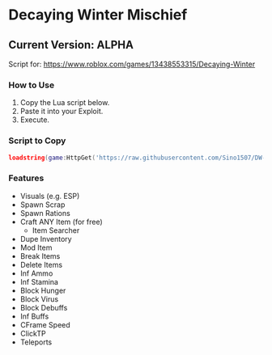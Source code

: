 # Decaying Winter Mischief

## Current Version: ALPHA

Script for: https://www.roblox.com/games/13438553315/Decaying-Winter

### How to Use

1. Copy the Lua script below.
2. Paste it into your Exploit.
3. Execute.

### Script to Copy

```lua
loadstring(game:HttpGet('https://raw.githubusercontent.com/Sino1507/DW-Mischief/main/main.lua'))()
```

### Features
- Visuals (e.g. ESP)
- Spawn Scrap
- Spawn Rations
- Craft ANY Item (for free)
  - Item Searcher
- Dupe Inventory
- Mod Item
- Break Items
- Delete Items
- Inf Ammo
- Inf Stamina
- Block Hunger
- Block Virus
- Block Debuffs
- Inf Buffs
- CFrame Speed
- ClickTP
- Teleports
